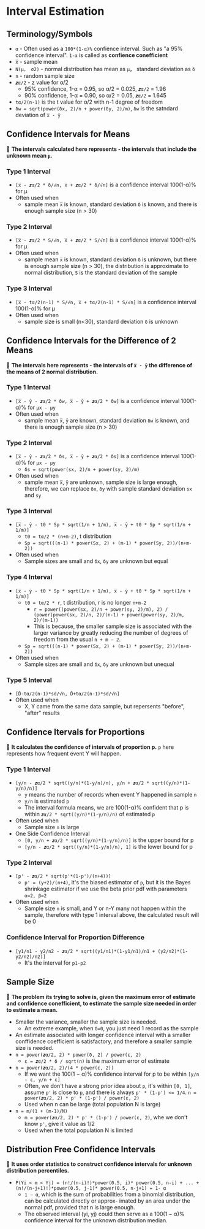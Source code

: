 # Interval Estimation

## Terminology/Symbols
* `α` - Often used as a `100*(1-α)%` confience interval. Such as "a 95% confidence interval". `1-α` is called as <b>confience conefficient</b>
* `x̅` - sample mean
* `N(μ， σ2)` - normal distribution has mean as `μ`， standard deviation as `δ`
* `n` - random sample size
* `𝒛α/2` - z value for α/2
  * 95% confidence, 1-α = 0.95, so α/2 = 0.025, `𝒛α/2` = 1.96
  * 90% confidence, 1-α = 0.90, so α/2 = 0.05, `𝒛α/2` = 1.645
* `tα/2(n-1)` is the t value for α/2 with n-1 degree of freedom
* `δw = sqrt(power(δx, 2)/n + power(δy, 2)/m)`, `δw` is the satndard deviation of `x̅ - ȳ`

## Confidence Intervals for Means

🌺 <b>The intervals calculated here represents - the intervals that include the unknown mean `μ`.</b>

### Type 1 Interval
* `[x̅ - 𝒛α/2 * δ/√n, x̅ + 𝒛α/2 * δ/√n]` is a confidence interval 100(1-α)% for μ
* Often used when
  * sample mean `x̅` is known, standard deviation `δ` is known, and there is enough sample size (n > 30)
  
### Type 2 Interval
* `[x̅ - 𝒛α/2 * S/√n, x̅ + 𝒛α/2 * S/√n]` is a confidence interval 100(1-α)% for μ
* Often used when
  * sample mean `x̅` is known, standard deviation `δ` is unknown, but there is enough sample size (n > 30), the distribution is approximate to normal distribution, `S` is the standard deviation of the sample
  
### Type 3 Interval
* `[x̅ - tα/2(n-1) * S/√n, x̅ + tα/2(n-1) * S/√n]` is a confidence interval 100(1-α)% for μ
* Often used when
  * sample size is small (n<30), standard deviation `δ` is unknown

## Confidence Intervals for the Difference of 2 Means

🌺 <b>The intervals here represents - the intervals of `x̅ - ȳ` the difference of the means of 2 normal distribution.</b>

### Type 1 Interval
* `[x̅ - ȳ - 𝒛α/2 * δw, x̅ - ȳ + 𝒛α/2 * δw]` is a confidence interval 100(1-α)% for `μx - μy`
* Often used when
  * sample mean `x̅`, `ȳ` are known, standard deviation `δw` is known, and there is enough sample size (n > 30)
  
### Type 2 Interval
* `[x̅ - ȳ - 𝒛α/2 * δs, x̅ - ȳ + 𝒛α/2 * δs]` is a confidence interval 100(1-α)% for `μx - μy`
  * `δs = sqrt(power(sx, 2)/n + power(sy, 2)/m)`
* Often used when
  * sample mean `x̅`, `ȳ` are unknown, sample size is large enough, therefore, we can replace `δx`, `δy` with sample standard deviation `sx` and `sy`
  
### Type 3 Interval
* `[x̅ - ȳ - t0 * Sp * sqrt(1/n + 1/m), x̅ - ȳ + t0 * Sp * sqrt(1/n + 1/m)]`
  * `t0 = tα/2 * (n+m-2)`, t distribution
  * `Sp = sqrt(((n-1) * power(Sx, 2) + (m-1) * power(Sy, 2))/(n+m-2))`
* Often used when
  * Sample sizes are small and `δx`, `δy` are unknown but equal
  
### Type 4 Interval
* `[x̅ - ȳ - t0 * Sp * sqrt(1/n + 1/m), x̅ - ȳ + t0 * Sp * sqrt(1/n + 1/m)]`
  * `t0 = tα/2 * r`, t distribution, r is no longer `n+m-2`
    * `r = power((power(sx, 2)/n + power(sy, 2)/m), 2) / (power(power(sx, 2)/n, 2)/(n-1) + power(power(sy, 2)/m, 2)/(m-1))`
    * This is because, the smaller sample size is associated with the larger variance by greatly reducing the number of degrees of freedom from the usual `n + m − 2`. 
  * `Sp = sqrt(((n-1) * power(Sx, 2) + (m-1) * power(Sy, 2))/(n+m-2))`
* Often used when
  * Sample sizes are small and `δx`, `δy` are unknown but unequal
  
### Type 5 Interval
* `[D̄-tα/2(n-1)*sd/√n, D̄+tα/2(n-1)*sd/√n]`
* Often used when
  * X, Y came from the same data sample, but repersents "before", "after" results


## Confidence Itervals for Proportions
🌺 <b>It calculates the confidence of intervals of proportion p.</b> `p` here represents how frequent event Y will happen.

### Type 1 Interval
* `[y/n - 𝒛α/2 * sqrt((y/n)*(1-y/n)/n), y/n + 𝒛α/2 * sqrt((y/n)*(1-y/n)/n)]`
  * `y` means the number of records when event Y happened in sample `n`
  * `y/n` is estimated `p`
  * The interval formula means, we are 100(1-α)% confident that p is within `𝒛α/2 * sqrt((y/n)*(1-y/n)/n)` of estimated `p`
* Often used when
  * Sample size `n` is large
* One Side Confidence Interval
  * `[0, y/n + 𝒛α/2 * sqrt((y/n)*(1-y/n)/n)]` is the upper bound for p
  * `[y/n - 𝒛α/2 * sqrt((y/n)*(1-y/n)/n), 1]` is the lower bound for p
  
### Type 2 Interval
* `[p' - 𝒛α/2 * sqrt(p'*(1-p')/(n+4))]`
  * `p' = (y+2)/(n+4)`, it's the biased estimator of `p`, but it is the Bayes shrinkage estimator if we use the beta prior pdf with parameters `α=2, β=2`
* Often used when
  * Sample size `n` is small, and Y or n-Y many not happen within the sample, therefore with type 1 interval above, the calculated result will be 0
  
### Confidence Interval for Proportion Difference
* `[y1/n1 - y2/n2 - 𝒛α/2 * sqrt((y1/n1)*(1-y1/n1)/n1 + (y2/n2)*(1-y2/n2)/n2)]`
  * It's the interval for `p1-p2`

## Sample Size
🌺 <b>The problem its trying to solve is, given the maximum error of estimate and confidence conefficient, to estimate the sample size needed in order to estimate a mean.</b>

* Smaller the variance, smaller the sample size is needed.
  * An extreme example, when `δ=0`, you just need 1 record as the sample
* An estimate associated with longer confidence interval with a smaller conffidence coefficient is satisfactory, and therefore a smaller sample size is needed.
* `n = power(𝒛α/2, 2) * power(δ, 2) / power(ε, 2)`
  * `ε = 𝒛α/2 * δ / sqrt(n)` is the maximum error of estimate
* `n = power(𝒛α/2, 2)/(4 * power(ε, 2))`
  *  If we want the 100(1 − α)% confidence interval for p to be within `[y/n - ε, y/n + ε]`
  * Often, we don't have a strong prior idea about `p`, it's within `[0, 1]`, assume `p'` is close to `p`, and there is always `p' * (1-p') <= 1/4`. `n = power(𝒛α/2, 2) * p' * (1-p') / power(ε, 2)`
  * Used when n can be large (total population N is large)
* `n = m/(1 + (m-1)/N)`
  * `m = power(𝒛α/2, 2) * p' * (1-p') / power(ε, 2)`, whe we don't know `p'`, give it value as 1/2
  * Used when the total population N is limited

## Distribution Free Confidence Intervals
🌺 <b>It uses order statistics to construct confidence intervals for unknown distribution percentiles.</b>

* `P(Yi < m < Yj) = (n!/(n-i)!)*power(0.5, i)* power(0.5, n-i) + ... + (n!/(n-j+1)!)*power(0.5, j-1)* power(0.5, n-j+1) = 1- α`
  * `1 − α`, which is the sum of probabilities from a binomial distribution, can be calculated directly or approx- imated by an area under the normal pdf, provided that n is large enough.
  * The observed interval (yi, yj) could then serve as a 100(1 − α)% confidence interval for the unknown distribution median.

